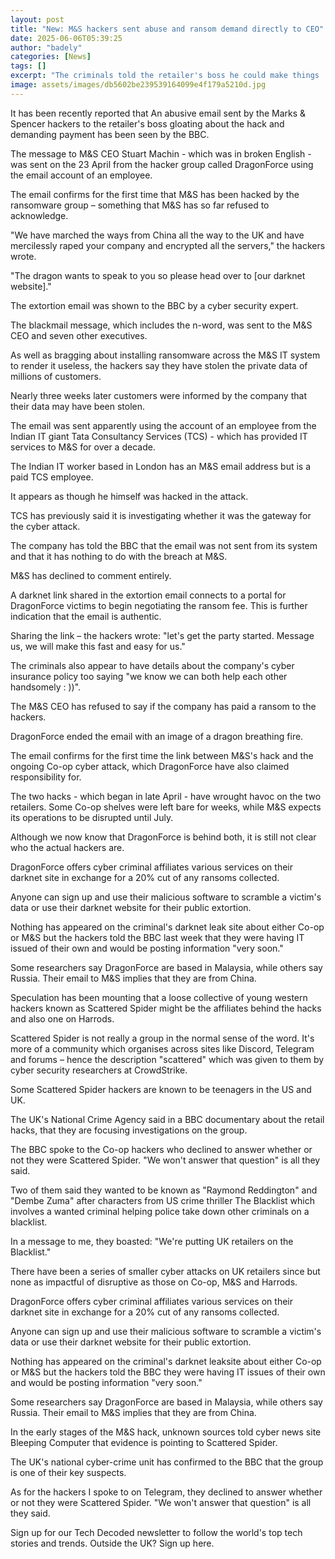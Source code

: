 ```yaml
---
layout: post
title: "New: M&S hackers sent abuse and ransom demand directly to CEO"
date: 2025-06-06T05:39:25
author: "badely"
categories: [News]
tags: []
excerpt: "The criminals told the retailer's boss he could make things 'fast and easy' if he complied with their demands."
image: assets/images/db5602be239539164099e4f179a5210d.jpg
---
```


It has been recently reported that An abusive email sent by the Marks & Spencer hackers to the retailer's boss gloating about the hack and demanding payment has been seen by the BBC.

The message to M&S CEO Stuart Machin - which was in broken English - was sent on the 23 April from the hacker group called DragonForce using the email account of an employee.

The email confirms for the first time that M&S has been hacked by the ransomware group – something that M&S has so far refused to acknowledge.

"We have marched the ways from China all the way to the UK and have mercilessly raped your company and encrypted all the servers," the hackers wrote.

"The dragon wants to speak to you so please head over to [our darknet website]."

The extortion email was shown to the BBC by a cyber security expert.

The blackmail message, which includes the n-word, was sent to the M&S CEO and seven other executives.

As well as bragging about installing ransomware across the M&S IT system to render it useless, the hackers say they have stolen the private data of millions of customers.

Nearly three weeks later customers were informed by the company that their data may have been stolen.

The email was sent apparently using the account of an employee from the Indian IT giant Tata Consultancy Services (TCS) - which has provided IT services to M&S for over a decade.

The Indian IT worker based in London has an M&S email address but is a paid TCS employee.

It appears as though he himself was hacked in the attack.

TCS has previously said it is investigating whether it was the gateway for the cyber attack.

The company has told the BBC that the email was not sent from its system and that it has nothing to do with the breach at M&S.

M&S has declined to comment entirely.

A darknet link shared in the extortion email connects to a portal for DragonForce victims to begin negotiating the ransom fee.  This is further indication that the email is authentic.

Sharing the link – the hackers wrote: "let's get the party started. Message us, we will make this fast and easy for us."

The criminals also appear to have details about the company's cyber insurance policy too saying "we know we can both help each other handsomely : ))".

The M&S CEO has refused to say if the company has paid a ransom to the hackers.

DragonForce ended the email with an image of a dragon breathing fire.

The email confirms for the first time the link between M&S's hack and the ongoing Co-op cyber attack, which DragonForce have also claimed responsibility for.

The two hacks - which began in late April - have wrought havoc on the two retailers. Some Co-op shelves were left bare for weeks, while M&S expects its operations to be disrupted until July.

Although we now know that DragonForce is behind both, it is still not clear who the actual hackers are.

DragonForce offers cyber criminal affiliates various services on their darknet site in exchange for a 20% cut of any ransoms collected.

Anyone can sign up and use their malicious software to scramble a victim's data or use their darknet website for their public extortion.

Nothing has appeared on the criminal's darknet leak site about either Co-op or M&S but the hackers told the BBC last week that they were having IT issued of their own and would be posting information "very soon."

Some researchers say DragonForce are based in Malaysia, while others say Russia. Their email to M&S implies that they are from China.

Speculation has been mounting that a loose collective of young western hackers known as Scattered Spider might be the affiliates behind the hacks and also one on Harrods.

Scattered Spider is not really a group in the normal sense of the word. It's more of a community which organises across sites like Discord, Telegram and forums – hence the description "scattered" which was given to them by cyber security researchers at CrowdStrike.

Some Scattered Spider hackers are known to be teenagers in the US and UK.

The UK's National Crime Agency said in a BBC documentary about the retail hacks, that they are focusing investigations on the group.

The BBC spoke to the Co-op hackers who declined to answer whether or not they were Scattered Spider. "We won't answer that question" is all they said.

Two of them said they wanted to be known as "Raymond Reddington" and "Dembe Zuma" after characters from US crime thriller The Blacklist which involves a wanted criminal helping police take down other criminals on a blacklist.

In a message to me, they boasted: "We're putting UK retailers on the Blacklist."

There have been a series of smaller cyber attacks on UK retailers since but none as impactful of disruptive as those on Co-op, M&S and Harrods.

DragonForce offers cyber criminal affiliates various services on their darknet site in exchange for a 20% cut of any ransoms collected.

Anyone can sign up and use their malicious software to scramble a victim's data or use their darknet website for their public extortion.

Nothing has appeared on the criminal's darknet leaksite about either Co-op or M&S but the hackers told the BBC they were having IT issues of their own and would be posting information "very soon."

Some researchers say DragonForce are based in Malaysia, while others say Russia. Their email to M&S implies that they are from China.

In the early stages of the M&S hack, unknown sources told cyber news site Bleeping Computer that evidence is pointing to Scattered Spider.

The UK's national cyber-crime unit has confirmed to the BBC that the group is one of their key suspects.

As for the hackers I spoke to on Telegram, they declined to answer whether or not they were Scattered Spider. "We won't answer that question" is all they said.

Sign up for our Tech Decoded newsletter to follow the world's top tech stories and trends. Outside the UK? Sign up here.

